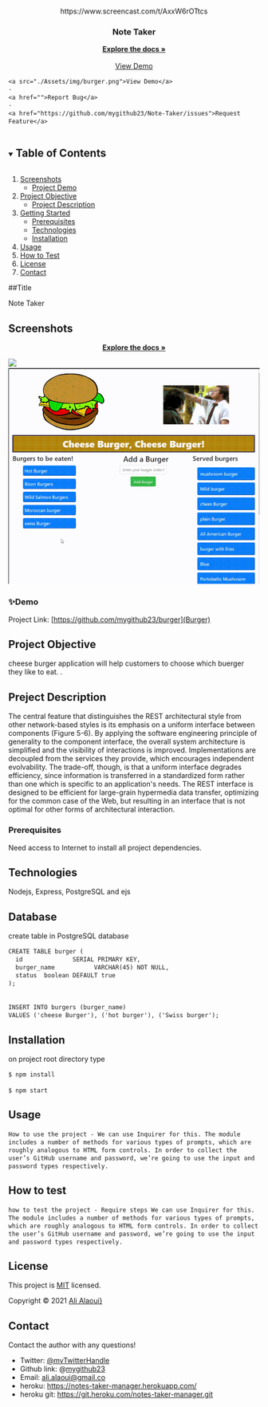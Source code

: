 <!-- PROJECT LOGO -->
<br />
<p align="center">
  https://www.screencast.com/t/AxxW6rOTtcs
  <br />

  <h3 align="center">Note Taker</h3>

  <p align="center">
    <a href="https://github.com/mygithub23/burger"><strong>Explore the docs »</strong></a>
    <br />
    <br />
    <a href="https://www.screencast.com/t/AxxW6rOTtcs">View Demo</a>
 
    <a src="./Assets/img/burger.png">View Demo</a>
    ·
    <a href="">Report Bug</a>
    ·
    <a href="https://github.com/mygithub23/Note-Taker/issues">Request Feature</a>
  </p>
</p>

<!-- TABLE OF CONTENTS -->
<details open="open">
  <summary><h2 style="display: inline-block">Table of Contents</h2></summary>
  <ol>
    <li>
      <a href="#Screenshot">Screenshots</a>
      <ul>
        <li><a href="#Demo">Project Demo</a></li>
      </ul>
    </li>
    <li>
      <a href="#Short-Description">Project Objective</a>
      <ul>
        <li><a href="#Project-Description">Project Description</a></li>
      </ul>
    </li>
    <li>
      <a href="#getting-started">Getting Started</a>
      <ul>
        <li><a href="#prerequisites">Prerequisites</a></li>
        <li><a href="#Technologies">Technologies</a></li>
        <li><a href="#installation">Installation</a></li>
      </ul>
    </li>
    <li><a href="#usage">Usage</a></li>
    <li><a href="#How-to-test">How to Test</a></li>
    <li><a href="#license">License</a></li>
    <li><a href="#contact">Contact</a></li>
  </ol>
</details>

##Title

Note Taker

## Screenshots

 <p align="center">
    <a href="https://github.com/mygithub23/Employees-Management-System"><strong>Explore the docs »</strong></a>
  </p>
  <div>
    <img src="./assets/img/burger.gif">
  </div>
  <div>
    <img src="./assets/img/burger.png">
</div>

### ✨Demo

Project Link: [https://github.com/mygithub23/burger](Burger)
<br>

<!-- ABOUT THE PROJECT -->

## Project Objective

cheese burger application will help customers to choose which buerger they like to eat. .

## Preject Description

The central feature that distinguishes the REST architectural style from other network-based styles is its emphasis on a uniform interface between components (Figure 5-6). By applying the software engineering principle of generality to the component interface, the overall system architecture is simplified and the visibility of interactions is improved. Implementations are decoupled from the services they provide, which encourages independent evolvability. The trade-off, though, is that a uniform interface degrades efficiency, since information is transferred in a standardized form rather than one which is specific to an application's needs. The REST interface is designed to be efficient for large-grain hypermedia data transfer, optimizing for the common case of the Web, but resulting in an interface that is not optimal for other forms of architectural interaction.

### Prerequisites

Need access to Internet to install all project dependencies.

## Technologies

Nodejs, Express, PostgreSQL and ejs

## Database
create table in PostgreSQL database

```
CREATE TABLE burger (
  id              SERIAL PRIMARY KEY,
  burger_name           VARCHAR(45) NOT NULL,
  status  boolean DEFAULT true
);


INSERT INTO burgers (burger_name) 
VALUES ('cheese Burger'), ('hot burger'), ('Swiss burger');

```

## Installation

on project root directory type 
```
$ npm install

$ npm start
```
## Usage

```
How to use the project - We can use Inquirer for this. The module includes a number of methods for various types of prompts, which are roughly analogous to HTML form controls. In order to collect the user’s GitHub username and password, we’re going to use the input and password types respectively.
```

## How to test

```
how to test the project - Require steps We can use Inquirer for this. The module includes a number of methods for various types of prompts, which are roughly analogous to HTML form controls. In order to collect the user’s GitHub username and password, we’re going to use the input and password types respectively.
```

<!-- LICENSE -->

## License

This project is [MIT](https://choosealicense.com/licenses/MIT/) licensed.<br />

Copyright © 2021 [Ali Alaoui}](https://github.com/mygithub23})

<!-- CONTACT -->

## Contact

Contact the author with any questions!<br>

- Twitter: [@myTwitterHandle](https://twitter.com/@myTwitterHandle)
- Github link: @[mygithub23](https://github.com/mygithub23)<br>
- Email: ali.alaoui@gmail.co
- heroku: https://notes-taker-manager.herokuapp.com/
- heroku git: https://git.heroku.com/notes-taker-manager.git
